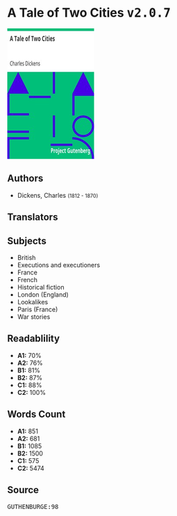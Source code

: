 # A Tale of Two Cities <kbd>v2.0.7</kbd>

![](./cover.medium.jpg "")

## Authors


 - Dickens, Charles <small>(1812 - 1870)</small>

## Translators



## Subjects


 - British
 - Executions and executioners
 - France
 - French
 - Historical fiction
 - London (England)
 - Lookalikes
 - Paris (France)
 - War stories

## Readablility


 - **A1:** 70%
 - **A2:** 76%
 - **B1:** 81%
 - **B2:** 87%
 - **C1:** 88%
 - **C2:** 100%

## Words Count


 - **A1:** 851
 - **A2:** 681
 - **B1:** 1085
 - **B2:** 1500
 - **C1:** 575
 - **C2:** 5474

## Source


<kbd>GUTHENBURGE:98</kbd>
